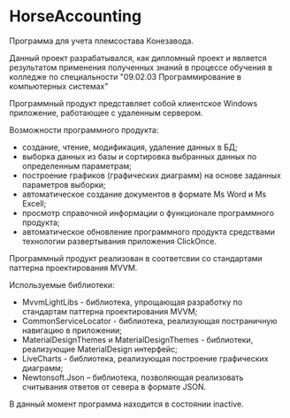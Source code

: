 # HorseAccounting
Программа для учета племсостава Конезавода.

Данный проект разрабатывался, как дипломный проект и является результатом применения полученных знаний в процессе обучения в колледже 
по специальности "09.02.03 Программирование в компьютерных системах"

Программный продукт представляет собой клиентское Windows приложение, работающее с удаленным сервером.

Возможности программного продукта:
* создание, чтение, модификация, удаление данных в БД;
* выборка данных из базы и сортировка выбранных данных по определенным параметрам;
* построение графиков (графических диаграмм) на основе заданных параметров выборки;
* автоматическое создание документов в формате Ms Word и Ms Excell;
* просмотр справочной информации о функционале программного продукта;
* автоматическое обновление программного продукта средствами технологии развертывания приложения ClickOnce.

Программный продукт реализован в соответсвии со стандартами паттерна проектирования MVVM.

Используемые библиотеки:
* MvvmLightLibs - библиотека, упрощающая разработку по стандартам паттерна проектирования MVVM;
* CommonServiceLocator - библиотека, реализующая постраничную навигацию в приложении;
* MaterialDesignThemes и MaterialDesignThemes - библиотеки, реализующие MaterialDesign интерфейс;
* LiveCharts - библиотека, реализующая построение графических диаграмм;
* Newtonsoft.Json – библиотека, позволяющая реализовать считывания ответов от севера в формате JSON.

В данный момент программа находится в состоянии inactive.
